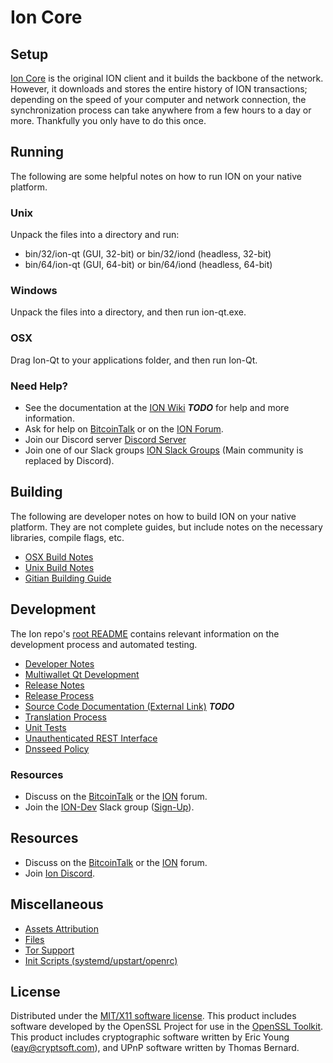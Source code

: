 Ion Core
=====================

Setup
---------------------
[Ion Core](http://ioncore.xyz/wallet) is the original ION client and it builds the backbone of the network. However, it downloads and stores the entire history of ION transactions; depending on the speed of your computer and network connection, the synchronization process can take anywhere from a few hours to a day or more. Thankfully you only have to do this once.

Running
---------------------
The following are some helpful notes on how to run ION on your native platform.

### Unix

Unpack the files into a directory and run:

- bin/32/ion-qt (GUI, 32-bit) or bin/32/iond (headless, 32-bit)
- bin/64/ion-qt (GUI, 64-bit) or bin/64/iond (headless, 64-bit)

### Windows

Unpack the files into a directory, and then run ion-qt.exe.

### OSX

Drag Ion-Qt to your applications folder, and then run Ion-Qt.

### Need Help?

* See the documentation at the [ION Wiki](https://en.bitcoin.it/wiki/Main_Page) ***TODO***
for help and more information.
* Ask for help on [BitcoinTalk](https://bitcointalk.org/index.php?topic=1262920.0) or on the [ION Forum](http://forum.ioncore.xyz/).
* Join our Discord server [Discord Server](https://discord.ioncore.xyz)
* Join one of our Slack groups [ION Slack Groups](https://ioncore.xyz/slack-logins/) (Main community is replaced by Discord).

Building
---------------------
The following are developer notes on how to build ION on your native platform. They are not complete guides, but include notes on the necessary libraries, compile flags, etc.

- [OSX Build Notes](build-osx.md)
- [Unix Build Notes](build-unix.md)
- [Gitian Building Guide](gitian-building.md)

Development
---------------------
The Ion repo's [root README](https://github.com/cevap/ion/blob/master/README.md) contains relevant information on the development process and automated testing.

- [Developer Notes](developer-notes.md)
- [Multiwallet Qt Development](multiwallet-qt.md)
- [Release Notes](release-notes.md)
- [Release Process](release-process.md)
- [Source Code Documentation (External Link)](https://dev.visucore.com/bitcoin/doxygen/) ***TODO***
- [Translation Process](translation_process.md)
- [Unit Tests](unit-tests.md)
- [Unauthenticated REST Interface](REST-interface.md)
- [Dnsseed Policy](dnsseed-policy.md)

### Resources

* Discuss on the [BitcoinTalk](https://bitcointalk.org/index.php?topic=1262920.0) or the [ION](http://forum.ioncore.xyz/) forum.
* Join the [ION-Dev](https://ion-dev.slack.com/) Slack group ([Sign-Up](https://ion-dev.herokuapp.com/)).

## Resources

- Discuss on the [BitcoinTalk](https://bitcointalk.org/index.php?topic=1443633.0) or the [ION](http://forum.ioncoin.org/) forum.
- Join [Ion Discord](https://discord.gg/vuZn7gC).

## Miscellaneous
- [Assets Attribution](assets-attribution.md)
- [Files](files.md)
- [Tor Support](tor.md)
- [Init Scripts (systemd/upstart/openrc)](init.md)

License
---------------------
Distributed under the [MIT/X11 software license](http://www.opensource.org/licenses/mit-license.php).
This product includes software developed by the OpenSSL Project for use in the [OpenSSL Toolkit](https://www.openssl.org/). This product includes
cryptographic software written by Eric Young ([eay@cryptsoft.com](mailto:eay@cryptsoft.com)), and UPnP software written by Thomas Bernard.